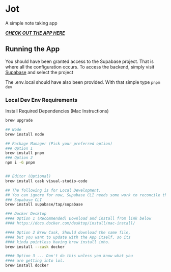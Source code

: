 # Jot

A simple note taking app

**_[CHECK OUT THE APP HERE](https://jot.jish.dev)_**

## Running the App

You should have been granted access to the Supabase project. That is where all the configuration occurs.
To access the backend, simply visit [Supabase](https://supabase.com/dashboard/) and select the project

The .env.local should have also been provided. With that simple type `pnpm dev`

### Local Dev Env Requirements

Install Required Dependencies (Mac Instructions)

```bash
brew upgrade

## Node
brew install node

## Package Manager (Pick your preferred option)
### Option 1
brew install pnpm
### Option 2
npm i -G pnpm


## Editor (Optional)
brew install cask visual-studio-code

## The following is for Local Development.
## You can ignore for now, Supabase CLI needs some work to reconcile the platform with local.
### Supabase CLI
brew install supabase/tap/supabase

### Docker Desktop
#### Option 1 (Recommended) Download and install from link below
#### https://docs.docker.com/desktop/install/mac-install/

#### Option 2 Brew Cask, Should download the same file,
#### but you want to update with the App itself, so its
#### kinda pointless having brew install imho.
brew install --cask docker

#### Option 3 ... Don't do this unless you know what you
#### are getting into lol.
brew install docker


```
